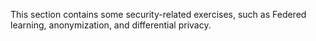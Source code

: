 This section contains some security-related exercises, such as Federed learning, anonymization, and differential privacy.
